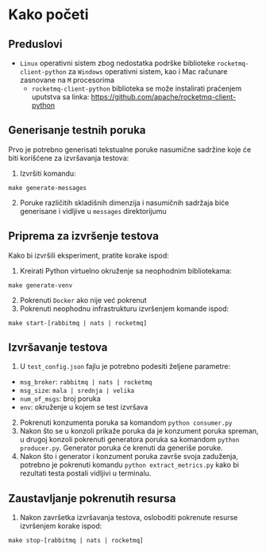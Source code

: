 # Kako početi

## Preduslovi
- `Linux` operativni sistem zbog nedostatka podrške biblioteke `rocketmq-client-python` za `Windows` operativni sistem, kao i Mac računare zasnovane na `M` procesorima
  - `rocketmq-client-python` biblioteka se može instalirati praćenjem uputstva sa linka:  https://github.com/apache/rocketmq-client-python

## Generisanje testnih poruka
Prvo je potrebno generisati tekstualne poruke nasumične sadržine koje će biti korišćene za izvršavanja testova:
1. Izvršiti komandu:
```
make generate-messages
```
2. Poruke različitih skladišnih dimenzija i nasumičnih sadržaja biće generisane i vidljive u `messages` direktorijumu

## Priprema za izvršenje testova
Kako bi izvršili eksperiment, pratite korake ispod:
1. Kreirati Python virtuelno okruženje sa neophodnim bibliotekama:
```
make generate-venv
```
2. Pokrenuti `Docker` ako nije već pokrenut
3. Pokrenuti neophodnu infrastrukturu izvršenjem komande ispod:
```
make start-[rabbitmq | nats | rocketmq]
```

## Izvršavanje testova
1. U `test_config.json` fajlu je potrebno podesiti željene parametre:
- `msg_broker`: `rabbitmq | nats | rocketmq`
- `msg_size`: `mala | srednja | velika`
- `num_of_msgs`: broj poruka
- `env`: okruženje u kojem se test izvršava
2. Pokrenuti konzumenta poruka sa komandom `python consumer.py`
3. Nakon što se u konzoli prikaže poruka da je konzument poruka spreman, 
u drugoj konzoli pokrenuti generatora poruka sa komandom `python producer.py`. Generator poruka će krenuti da generiše poruke.
4. Nakon što i generator i konzument poruka završe svoja zaduženja, potrebno je pokrenuti komandu `python extract_metrics.py` kako bi rezultati testa postali vidljivi u terminalu.

## Zaustavljanje pokrenutih resursa
1. Nakon završetka izvršavanja testova, osloboditi pokrenute resurse izvršenjem korake ispod:
```
make stop-[rabbitmq | nats | rocketmq]
```